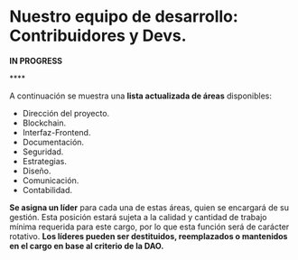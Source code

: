 # Nuestro equipo de desarrollo: Contribuidores y Devs.

**IN PROGRESS**

\*\*\*\*

A continuación se muestra una **lista actualizada de áreas** disponibles:

* Dirección del proyecto.
* Blockchain.
* Interfaz-Frontend.
* Documentación.
* Seguridad.
* Estrategias.
* Diseño.
* Comunicación.
* Contabilidad.

**Se asigna un líder** para cada una de estas áreas, quien se encargará de su gestión. Esta posición estará sujeta a la calidad y cantidad de trabajo mínima requerida para este cargo, por lo que esta función será de carácter rotativo. **Los líderes pueden ser destituidos, reemplazados o mantenidos en el cargo en base al criterio de la DAO.**

